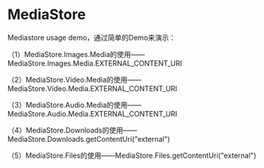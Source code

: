 # MediaStore

Mediastore usage demo，通过简单的Demo来演示：

（1）MediaStore.Images.Media的使用——MediaStore.Images.Media.EXTERNAL_CONTENT_URI

（2）MediaStore.Video.Media的使用——MediaStore.Video.Media.EXTERNAL_CONTENT_URI

（3）MediaStore.Audio.Media的使用——MediaStore.Audio.Media.EXTERNAL_CONTENT_URI

（4）MediaStore.Downloads的使用——MediaStore.Downloads.getContentUri("external")

（5）MediaStore.Files的使用——MediaStore.Files.getContentUri("external")
